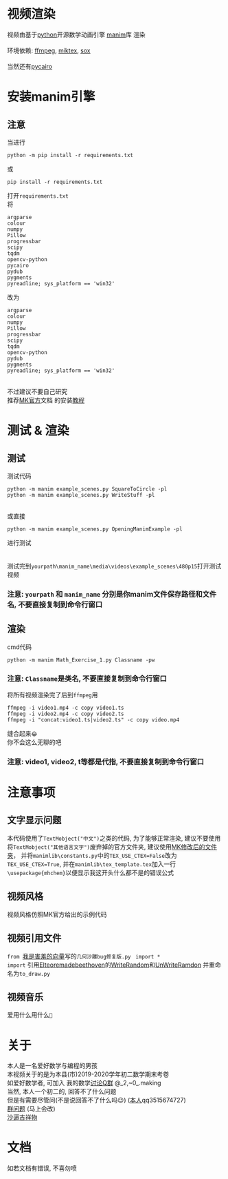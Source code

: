 # 视频渲染
视频由基于[python](https://www.python.org)开源数学动画引擎 [manim](https://github.com/3b1b/manim)库 渲染\
\
环境依赖: [ffmpeg](https://www.ffmpeg.org), [miktex](https://miktex.org), [sox](http://sox.sourceforge.net)\
\
当然还有[pycairo](https://www.lfd.uci.edu/~gohlke/pythonlibs/#pycairo)
# 安装manim引擎
## 注意
当进行
```
python -m pip install -r requirements.txt
```
或
```
pip install -r requirements.txt
```
打开`requirements.txt`\
将
```
argparse
colour
numpy
Pillow
progressbar
scipy
tqdm
opencv-python
pycairo
pydub
pygments
pyreadline; sys_platform == 'win32'
```
改为
```
argparse
colour
numpy
Pillow
progressbar
scipy
tqdm
opencv-python
pydub
pygments
pyreadline; sys_platform == 'win32'
```
\
不过建议不要自己研究\
推荐[MK官方](https://manim.ml/)文档 的安装[教程](https://manim.ml/problems/v2.3.html#)

# 测试 & 渲染

## 测试

测试代码
```
python -m manim example_scenes.py SquareToCircle -pl
python -m manim example_scenes.py WriteStuff -pl
```
\
或直接
```
python -m manim example_scenes.py OpeningManimExample -pl
```

进行测试\
\
\
测试完到`yourpath\manim_name\media\videos\example_scenes\480p15`打开测试视频
### 注意: `yourpath` 和 `manim_name` 分别是你manim文件保存路径和文件名, 不要直接复制到命令行窗口
## 渲染
cmd代码
```
python -m manim Math_Exercise_1.py Classname -pw
```
### 注意: `Classname`是类名, 不要直接复制到命令行窗口
将所有视频渲染完了后到`ffmpeg`用
```
ffmpeg -i video1.mp4 -c copy video1.ts
ffmpeg -i video2.mp4 -c copy video2.ts
ffmpeg -i "concat:video1.ts|video2.ts" -c copy video.mp4
```
缝合起来`😂`\
你不会这么无聊的吧

### 注意: video1, video2, t等都是代指, 不要直接复制到命令行窗口

# 注意事项
## 文字显示问题
本代码使用了`TextMobject("中文")`之类的代码, 为了能够正常渲染, 建议不要使用将`TextMobject("其他语言文字")`废弃掉的官方文件夹, 建议使用[MK修改后的文件夹](https://github.com/manim-kindergarten/manim)， 
并将`manimlib\constants.py`中的`TEX_USE_CTEX=False`改为`TEX_USE_CTEX=True`, 并在`manimlib\tex_template.tex`加入一行`\usepackage{mhchem}`以便显示我这开头什么都不是的错误公式
## 视频风格
视频风格仿照MK官方给出的示例代码

## 视频引用文件

`from `[我是害羞的向量](https://space.bilibili.com/215499610)写的`几何沙雕bug修复版.py` ` import *`\
`import` 引用[Elteoremadebeethoven](https://github.com/Elteoremadebeethoven)的[WriteRandom](https://github.com/Elteoremadebeethoven/MyAnimations/blob/master/my_projects/my_projects2.py#L48)和[UnWriteRamdon](https://github.com/Elteoremadebeethoven/MyAnimations/blob/master/my_projects/my_projects2.py#L62) 并重命名为`to_draw.py`

## 视频音乐
爱用什么用什么`🤣`

# 关于
本人是一名爱好数学与编程的男孩\
本视频关于的是为本县(市)2019-2020学年初二数学期末考卷\
如爱好数学者, 可加入
我的数学[讨论Q群](https://jq.qq.com/?_wv=1027&k=HS2d1hsW) @_2,~0\_.making \
当然, 本人一个初二的, 回答不了什么问题 \
但是有需要尽管问(不是说回答不了什么吗😉) ([本人](https://user.qzone.qq.com/3515674727)qq3515674727)\
[群问题](http://paste.ubuntu.com/p/3MDRrBtYNv/) (马上会改) \
[沙逼吉祥物](https://user.qzone.qq.com/1776471067) 
# 文档
如若文档有错误, 不喜勿喷

